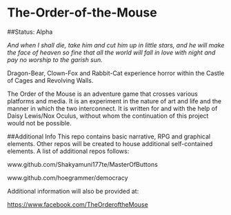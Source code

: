 # The-Order-of-the-Mouse

##Status: Alpha

<i>And when I shall die, take him and cut him up in little stars, and he will make the face of heaven so fine that all the world will fall in love with night and pay no worship to the garish sun.</i>

Dragon-Bear, Clown-Fox and Rabbit-Cat experience horror within the Castle of Cages and Revolving Walls.

The Order of the Mouse is an adventure game that crosses various platforms and media. It is an experiment
in the nature of art and life and the manner in which the two interconnect. It is written for and with the
help of Daisy Lewis/Nox Oculus, without whom the continuation of this project would not be possible.

##Additional Info
This repo contains basic narrative, RPG and graphical elements. Other repos will be created to house additional self-contained elements. A list of additional repos follows:

<p>www.github.com/Shakyamuni177te/MasterOfButtons</p>
<p>www.github.com/hoegrammer/democracy</p>

Additional information will also be provided at:

https://www.facebook.com/TheOrderoftheMouse
